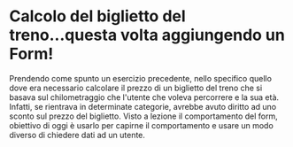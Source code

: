 # Calcolo del biglietto del treno...questa volta aggiungendo un Form!

Prendendo come spunto un esercizio precedente, nello specifico quello dove era necessario calcolare il prezzo di un biglietto del treno che si basava sul chilometraggio che l'utente che voleva percorrere e la sua età. Infatti, se rientrava in determinate categorie, avrebbe avuto diritto ad uno sconto sul prezzo del biglietto. Visto a lezione il comportamento del form, obiettivo di oggi è usarlo per capirne il comportamento e usare un modo diverso di chiedere dati ad un utente.